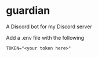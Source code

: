 # guardian
A Discord bot for my Discord server

Add a .env file with the following
```
TOKEN="<your token here>"
```
